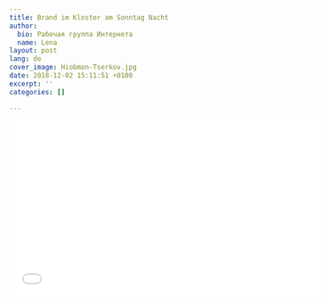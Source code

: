 ```yaml
---
title: Brand im Kloster am Sonntag Nacht
author:
  bio: Рабочая группа Интернета
  name: Lena
layout: post
lang: de
cover_image: Hiobmon-Tserkov.jpg
date: 2018-12-02 15:11:51 +0100
excerpt: ''
categories: []

---
```

<iframe width="560" height="315" src="[https://www.youtube.com/embed/QEsrJZtEevA](https://www.youtube.com/embed/QEsrJZtEevA "https://www.youtube.com/embed/QEsrJZtEevA")" frameborder="0" allow="accelerometer; autoplay; encrypted-media; gyroscope; picture-in-picture" allowfullscreen></iframe>